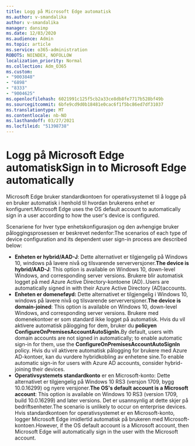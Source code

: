 ```yaml
---
title: Logg på Microsoft Edge automatisk
ms.author: v-smandalika
author: v-smandalika
manager: dansimp
ms.date: 12/03/2020
ms.audience: Admin
ms.topic: article
ms.service: o365-administration
ROBOTS: NOINDEX, NOFOLLOW
localization_priority: Normal
ms.collection: Adm_O365
ms.custom:
- "9003848"
- "6898"
- "8333"
- "9004625"
ms.openlocfilehash: 6021991c125f5cb2a33ce8db8fe7717b528bf49b
ms.sourcegitcommit: 6bfe9cd9d0b18481e0cac6f1f5bc86ed7df31037
ms.translationtype: MT
ms.contentlocale: nb-NO
ms.lasthandoff: 03/27/2021
ms.locfileid: "51398738"
---
```

# <a name="sign-in-to-microsoft-edge-automatically"></a><span data-ttu-id="ddbc6-102">Logg på Microsoft Edge automatisk</span><span class="sxs-lookup"><span data-stu-id="ddbc6-102">Sign in to Microsoft Edge automatically</span></span>

<span data-ttu-id="ddbc6-103">Microsoft Edge bruker standardkontoen for operativsystemet til å logge på en bruker automatisk i henhold til hvordan brukerens enhet er konfigurert.</span><span class="sxs-lookup"><span data-stu-id="ddbc6-103">Microsoft Edge uses the OS default account to automatically sign in a user according to how the user's device is configured.</span></span> 

<span data-ttu-id="ddbc6-104">Scenariene for hver type enhetskonfigurasjon og den avhengige bruker påloggingsprosessen er beskrevet nedenfor:</span><span class="sxs-lookup"><span data-stu-id="ddbc6-104">The scenarios of each type of device configuration and its dependent user sign-in process are described below:</span></span>

- <span data-ttu-id="ddbc6-105">**Enheten er hybrid/AAD-J**: Dette alternativet er tilgjengelig på Windows 10, windows på lavere nivå og tilsvarende serverversjoner.</span><span class="sxs-lookup"><span data-stu-id="ddbc6-105">**The device is hybrid/AAD-J**: This option is available on Windows 10, down-level Windows, and corresponding server versions.</span></span> <span data-ttu-id="ddbc6-106">Brukere blir automatisk logget på med Azure Active Directory-kontoene (AD)..</span><span class="sxs-lookup"><span data-stu-id="ddbc6-106">Users are automatically signed in with their Azure Active Directory (AD)accounts.</span></span>
- <span data-ttu-id="ddbc6-107">**Enheten er domeneføyd:** Dette alternativet er tilgjengelig i Windows 10, windows på lavere nivå og tilsvarende serverversjoner.</span><span class="sxs-lookup"><span data-stu-id="ddbc6-107">**The device is domain-joined**: This option is available on Windows 10, down-level Windows, and corresponding server versions.</span></span> <span data-ttu-id="ddbc6-108">Brukere med domenekontoer er som standard ikke logget på automatisk. Hvis du vil aktivere automatisk pålogging for dem, bruker du **policyen ConfigureOnPremisesAccountAutoSignIn.**</span><span class="sxs-lookup"><span data-stu-id="ddbc6-108">By default, users with domain accounts are not signed in automatically; to enable automatic sign-in for them, use the **ConfigureOnPremisesAccountAutoSignIn** policy.</span></span> <span data-ttu-id="ddbc6-109">Hvis du vil aktivere automatisk pålogging for brukere med Azure AD-kontoer, kan du vurdere hybridkobling av enhetene sine.</span><span class="sxs-lookup"><span data-stu-id="ddbc6-109">To enable automatic sign-in for users with Azure AD accounts, consider hybrid-joining their devices.</span></span>
- <span data-ttu-id="ddbc6-110">**Operativsystemets standardkonto** er en Microsoft-konto: Dette alternativet er tilgjengelig på Windows 10 RS3 (versjon 1709, bygg 10.0.16299) og nyere versjoner.</span><span class="sxs-lookup"><span data-stu-id="ddbc6-110">**The OS's default account is a Microsoft account**: This option is available on Windows 10 RS3 (version 1709, build 10.0.16299) and later versions.</span></span> <span data-ttu-id="ddbc6-111">Det er usannsynlig at dette skjer på bedriftsenheter.</span><span class="sxs-lookup"><span data-stu-id="ddbc6-111">The scenario is unlikely to occur on enterprise devices.</span></span> <span data-ttu-id="ddbc6-112">Hvis standardkontoen for operativsystemet er en Microsoft-konto, logger Microsoft Edge imidlertid automatisk på brukeren med Microsoft-kontoen.</span><span class="sxs-lookup"><span data-stu-id="ddbc6-112">However, if the OS default account is a Microsoft account, then Microsoft Edge will automatically sign in the user with the Microsoft account.</span></span>
 
 
